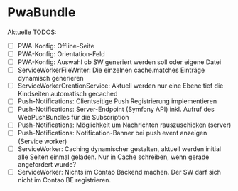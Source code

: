 # PwaBundle

Aktuelle TODOS:
* [ ] PWA-Konfig: Offline-Seite
* [ ] PWA-Konfig: Orientation-Feld
* [ ] PWA-Konfig: Auswahl ob SW generiert werden soll oder eigene Datei
* [ ] ServiceWorkerFileWriter: Die einzelnen cache.matches Einträge dynamisch generieren
* [ ] ServiceWorkerCreationService: Aktuell werden nur eine Ebene tief die Kindseiten automatisch gecached
* [ ] Push-Notifications: Clientseitige Push Registrierung implementieren
* [ ] Push-Notifications: Server-Endpoint (Symfony API) inkl. Aufruf des WebPushBundles für die Subscription
* [ ] Push-Notifications: Möglichkeit um Nachrichten rauszuschicken (server)
* [ ] Push-Notifications: Notification-Banner bei push event anzeigen (Service worker)
* [ ] ServiceWorker: Caching dynamischer gestalten, aktuell werden initial alle Seiten einmal geladen. Nur in Cache schreiben, wenn gerade angefordert wurde?
* [ ] ServiceWorker: Nichts im Contao Backend machen. Der SW darf sich nicht im Contao BE registrieren.